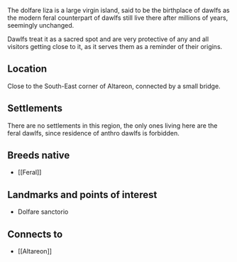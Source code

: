 The dolfare liza is a large virgin island, said to be the birthplace of dawlfs as the modern feral counterpart of dawlfs still live there after millions of years, seemingly unchanged.

Dawlfs treat it as a sacred spot and are very protective of any and all visitors getting close to it, as it serves them as a reminder of their origins.
## Location
Close to the South-East corner of Altareon, connected by a small bridge.
## Settlements
There are no settlements in this region, the only ones living here are the feral dawlfs, since residence of anthro dawlfs is forbidden.
## Breeds native
- [[Feral]]
## Landmarks and points of interest
- Dolfare sanctorio
## Connects to
- [[Altareon]]